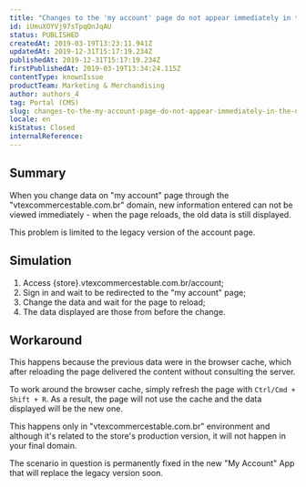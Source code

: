 ```yaml
---
title: "Changes to the 'my account' page do not appear immediately in the domain 'vtexcommercestable.com.br'"
id: iUmuXOYVj97sTpqQnJqAU
status: PUBLISHED
createdAt: 2019-03-19T13:23:11.941Z
updatedAt: 2019-12-31T15:17:19.234Z
publishedAt: 2019-12-31T15:17:19.234Z
firstPublishedAt: 2019-03-19T13:34:24.115Z
contentType: knownIssue
productTeam: Marketing & Merchandising
author: authors_4
tag: Portal (CMS)
slug: changes-to-the-my-account-page-do-not-appear-immediately-in-the-domain
locale: en
kiStatus: Closed
internalReference: 
---
```


## Summary

When you change data on "my account" page through the "vtexcommercestable.com.br" domain, new information entered can not be viewed immediately - when the page reloads, the old data is still displayed.

This problem is limited to the legacy version of the account page.

## Simulation

1. Access {store}.vtexcommercestable.com.br/account;
2. Sign in and wait to be redirected to the "my account" page;
3. Change the data and wait for the page to reload;
4. The data displayed are those from before the change.

## Workaround

This happens because the previous data were in the browser cache, which after reloading the page delivered the content without consulting the server.

To work around the browser cache, simply refresh the page with `Ctrl/Cmd + Shift + R`. As a result, the page will not use the cache and the data displayed will be the new one.

This happens only in "vtexcommercestable.com.br" environment and although it's related to the store's production version, it will not happen in your final domain.

The scenario in question is permanently fixed in the new "My Account" App that will replace the legacy version soon.

